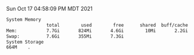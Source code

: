 Sun Oct 17 04:58:09 PM MDT 2021
```bash
System Memory
               total        used        free      shared  buff/cache   available
Mem:           7.7Gi       824Mi       4.6Gi        10Mi       2.2Gi       6.5Gi
Swap:          7.6Gi       355Mi       7.3Gi
System Storage
664M	.
```
